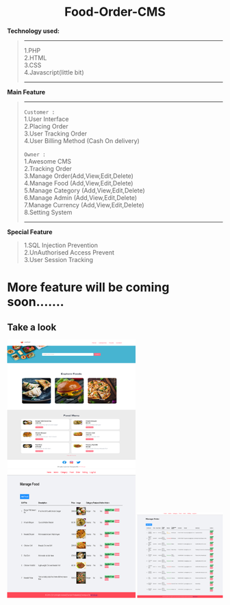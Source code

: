  <center><h1>Food-Order-CMS</h1></center>

<b>Technology used: </b>

<blockquote>
  <hr>
 1.PHP <br>
 2.HTML <br>
 3.CSS <br>
 4.Javascript(little bit)
  <hr>
</blockquote>
 
 <strong>Main Feature</strong>
 <blockquote>
  <hr>
  <code>Customer :</code><br>
 1.User Interface <br>
 2.Placing Order<br>
 3.User Tracking Order <br>
 4.User Billing Method (Cash On delivery) <br>
 
  
  <code>Owner :</code><br>
 1.Awesome CMS <br>
 2.Tracking Order <br>
 3.Manage Order(Add,View,Edit,Delete) <br>
 4.Manage Food (Add,View,Edit,Delete)<br>
 5.Manage Category (Add,View,Edit,Delete)<br>
 6.Manage Admin (Add,View,Edit,Delete)<br>
 7.Manage Currency (Add,View,Edit,Delete)<br>
 8.Setting System<br>

  <hr>
</blockquote>

<strong>**Special Feature**</strong><br>
<blockquote>
  1.SQL Injection Prevention <br>
  2.UnAuthorised Access Prevent <br>
  3.User Session Tracking <br>
</blockquote>

# More feature will be coming soon.......

<h2>Take a look</h2>
<img height="300" width="300" src="preview/screencapture-restaurant-mhmiyazi-restaurant1-2021-08-17-00_13_58.png" />
<img height="300" width="300" src="preview/screencapture-restaurant-mhmiyazi-restaurant1-admin-manage-food-php-2021-08-17-00_59_16.png" />
<img height="200" width="200" src="preview/screencapture-restaurant-mhmiyazi-restaurant1-admin-manage-order-php-2021-08-17-01_00_36.png" />
